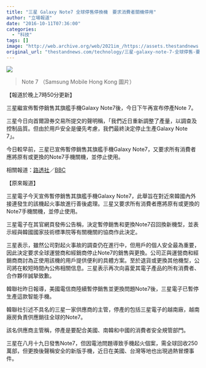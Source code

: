 ```yaml
---
title: "三星 Galaxy Note7 全球停售停換機　要求消費者關機停用"
author: "立場報道"
date: "2016-10-11T07:36:00"
categories:
  - "科技"
tags: []
image: "http://web.archive.org/web/2021im_/https://assets.thestandnews.com/media/photos/13934897_1221418697878790_1866961324292383534_n_AIdnQ.jpg"
original_url: "thestandnews.com/technology/三星-galaxy-note-7-全球停售-要求消費者關機停用"
---
```

![](http://web.archive.org/web/2021im_/https://assets.thestandnews.com/media/photos/13934897_1221418697878790_1866961324292383534_n_AIdnQ.jpg)
> Note 7 （Samsung Mobile Hong Kong 圖片）

【報道於晚上7時50分更新】

三星繼宣佈暫停銷售其旗艦手機Galaxy Note7後，今日下午再宣布停產Note 7。

三星今日向首爾證券交易所提交的聲明稱，「我們近日重新調整了產量，以調查及控制品質。但由於用戶安全是優先考慮，我們最終決定停止生產Galaxy Note 7」。

今日較早前，三星已宣佈暫停銷售其旗艦手機Galaxy Note7，又要求所有消費者應將原有或更換的Note7手機關機，並停止使用。

相關報道：[路透社](http://web.archive.org/web/20211229103420/http://www.reuters.com/article/us-samsung-elec-smartphones-idUSKCN12A2JH)／[BBC](http://web.archive.org/web/20211229103420/http://www.bbc.com/news/business-37618618)

【原來報道】

三星電子今天宣佈暫停銷售其旗艦手機Galaxy Note7，此舉旨在對近來韓國內外接連發生的該機起火事故進行善後處理。三星又要求所有消費者應將原有或更換的Note7手機關機，並停止使用。

三星電子在其官網頁發佈公告稱，決定暫停銷售和更換Note7召回換新機型，並表示經與韓國國家技術標準院等有關機關的協商作此決定。

三星表示，雖然公司對起火事故的調查仍在進行中，但用戶的個人安全最為重要，因此決定要求全球運營商和經銷商停止Note7的銷售與更換。公司正與運營商和經銷商商討為正使用該機的用戶提供便利的具體方案。至於退貨或更換其他機型，公司將在較短時間內公佈相關信息。三星表示再次向喜愛其電子產品的所有消費者、合作夥伴誠摯致歉。

韓聯社昨日報導，美國電信商陸續暫停銷售並更換問題Note7後，三星電子已暫停生產這款智能手機。

韓聯社引述不具名的三星一家供應商的主管，停產的包括三星電子的越南廠，越南廠房負責供應銷往全球的Note7。

該名供應商主管稱，停產是要配合美國、南韓和中國的消費者安全規管部門。

三星在八月十九日發售Note7，但因電池問題導致手機起火個案，需全球回收250萬部，但更換後聲稱安全的新版手機，近日在美國、台灣等地也出現過熱冒煙事件。